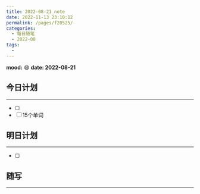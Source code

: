 ```yaml
---
title: 2022-08-21_note
date: 2022-11-13 23:10:12
permalink: /pages/f20525/
categories:
  - 每日随笔
  - 2022-08
tags:
  - 
---
```

**mood:** :smile:  									**date: 2022-08-21**  
## 今日计划  
------  
- [ ]  
- [ ]  15个单词
## 明日计划  
------  
- [ ]  
## 随写 
------ 
